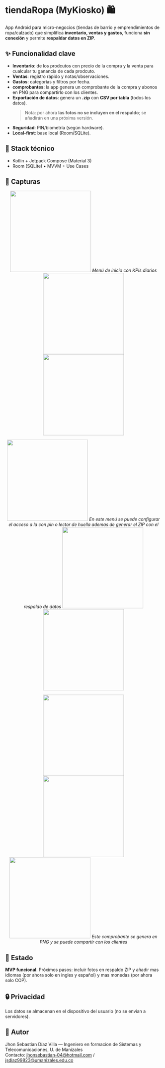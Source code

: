 # tiendaRopa (MyKiosko) 🛍️
App Android para micro-negocios (tiendas de barrio y emprendimientos de ropa/calzado) que simplifica **inventario, ventas y gastos**, funciona **sin conexión** y permite **respaldar datos en ZIP**.

## ✨ Funcionalidad clave
- **Inventario**: de los prodcutos con precio de la compra y la venta para cualcular tu ganancia de cada prodcuto.
- **Ventas**: registro rápido y notas/observaciones.
- **Gastos**: categorías y filtros por fecha.
- **comprobantes**: la app genera un comprobante de la compra y abonos en PNG para compartirlo con los clientes.
- **Exportación de datos**: genera un **.zip** con **CSV por tabla** (todos los datos).
  > Nota: por ahora **las fotos no se incluyen en el respaldo**; se añadirán en una próxima versión.
- **Seguridad**: PIN/biometría (según hardware).
- **Local-first**: base local (Room/SQLite).

## 🧩 Stack técnico
- Kotlin + Jetpack Compose (Material 3)
- Room (SQLite) • MVVM + Use Cases

## 📸 Capturas

<p align="center">
  <img src="./docs/inicio.jpg" width="260">
  <em>Menú de inicio con KPIs diarios</em>
  <img src="./docs/inicio_dashboard.jpg" width="260">
  <img src="./docs/listaProductos.jpg" width="260">
</p>

<p align="center">
  <img src="./docs/menuConfiguracion.jpg" width="260">
  <em>En este menú se puede configurar el acceso a la con pin o lector de huella ademas de generar el ZIP con el respaldo de datos</em>
  <img src="./docs/menuGastos.jpg" width="260">
  <img src="./docs/menuGastos2.jpg" width="260">
</p>

<p align="center">
  <img src="./docs/adiccionarProducto.jpg" width="260">
  <img src="./docs/adiccionarProducto2.jpg" width="260">
  <img src="./docs/historialAbonosParaCompartir.jpg" width="260">
  <em>Este comprobante se genera en PNG y se puede compartir con los clientes</em>
</p>


## 🚀 Estado
**MVP funcional**. Próximos pasos: incluir fotos en respaldo ZIP y añadir mas idiomas (por ahora solo en ingles y español) y mas monedas (por ahora solo COP).
## 🔒 Privacidad
Los datos se almacenan en el dispositivo del usuario (no se envían a servidores).

## 👤 Autor
Jhon Sebastian Díaz Villa — Ingeniero en formacion de Sistemas y Telecomunicaciones, U. de Manizales  
Contacto: jhonsebastian-04@hotmail.com / jsdiaz99823@umanizales.edu.co


